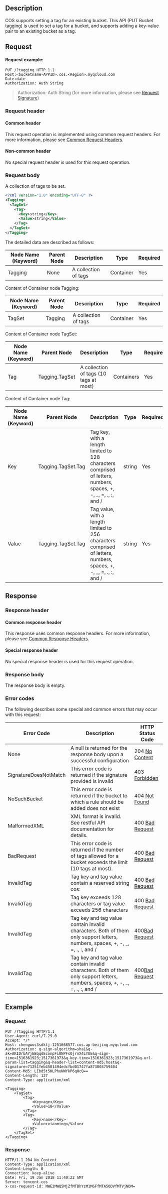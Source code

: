 ## Description
COS supports setting a tag for an existing bucket. This API (PUT Bucket tagging) is used to set a tag for a bucket, and supports adding a key-value pair to an existing bucket as a tag.

## Request
#### Request example:

```
PUT /?tagging HTTP 1.1
Host:<bucketname-APPID>.cos.<Region>.myqcloud.com
Date:date
Authorization: Auth String
```
> Authorization: Auth String (for more information, please see [Request Signature](https://intl.cloud.tencent.com/document/product/436/7778))

### Request header

#### Common header

This request operation is implemented using common request headers. For more information, please see [Common Request Headers](https://cloud.tencent.com/document/product/436/7728 "Common Request Headers").

#### Non-common header

No special request header is used for this request operation.

### Request body
A collection of tags to be set.

```xml
<?xml version="1.0" encoding="UTF-8" ?>
<Tagging>
  <TagSet>
    <Tag>
      <Key>string</Key>
      <Value>string</Value>
    </Tag>
  </TagSet>
</Tagging>
```

The detailed data are described as follows:

Node Name (Keyword) | Parent Node | Description | Type | Required
---|---|---|---|---
Tagging| None | A collection of tags |Container|Yes

Content of Container node Tagging:

Node Name (Keyword) | Parent Node | Description | Type | Required
---|---|---|---|---
TagSet|Tagging|A collection of tags |Container|Yes

Content of Container node TagSet:

Node Name (Keyword) | Parent Node | Description | Type | Required
---|---|---|---|---
Tag|Tagging.TagSet|A collection of tags (10 tags at most) |Containers|Yes

Content of Container node Tag:

Node Name (Keyword) | Parent Node | Description | Type | Required
---|---|---|---|---
Key|Tagging.TagSet.Tag|Tag key, with a length limited to 128 characters comprised of letters, numbers, spaces, +, -, _, =, ., :, and / |string|Yes
Value|Tagging.TagSet.Tag|Tag value, with a length limited to 256 characters comprised of letters, numbers, spaces, +, -, _, =, ., :, and / |string|Yes


## Response
### Response header

#### Common response header

This response uses common response headers. For more information, please see [Common Response Headers](https://intl.cloud.tencent.com/document/product/436/7729 "Common Request Headers").

#### Special response header


No special response header is used for this request operation.

### Response body
The response body is empty.

### Error codes
The following describes some special and common errors that may occur with this request:

Error Code | Description | HTTP Status Code
---|---|---
None|A null is returned for the response body upon a successful configuration | 204 [No Content](https://tools.ietf.org/html/rfc7231#section-6.3.5)
SignatureDoesNotMatch|This error code is returned if the signature provided is invalid | 403 [Forbidden](https://tools.ietf.org/html/rfc7231#section-6.5.3)
NoSuchBucket|This error code is returned if the bucket to which a rule should be added does not exist | 404 [Not Found](https://tools.ietf.org/html/rfc7231#section-6.5.4)
MalformedXML|XML format is invalid. See restful API documentation for details. | 400 [Bad Request](https://tools.ietf.org/html/rfc7231#section-6.5.1)
BadRequest|This error code is returned if the number of tags allowed for a bucket exceeds the limit (10 tags at most). | 400 [Bad Request](https://tools.ietf.org/html/rfc7231#section-6.5.1)
InvalidTag|Tag key and tag value contain a reserved string cos: | 400 [Bad Request](https://tools.ietf.org/html/rfc7231#section-6.5.1)
InvalidTag|Tag key exceeds 128 characters or tag value exceeds 256 characters | 400 [Bad Request](https://tools.ietf.org/html/rfc7231#section-6.5.1)
InvalidTag|Tag key and tag value contain invalid characters. Both of them only support letters, numbers, spaces, +, -, _, =, ., :, and / | 400[Bad Request](https://tools.ietf.org/html/rfc7231#section-6.5.1)
InvalidTag|Tag key and tag value contain invalid characters. Both of them only support letters, numbers, spaces, +, -, _, =, ., :, and / | 400[Bad Request](https://tools.ietf.org/html/rfc7231#section-6.5.1)


## Example

### Request

```
PUT /?tagging HTTP/1.1
User-Agent: curl/7.29.0
Accept: */*
Host: chengwus3sdktj-1251668577.cos.ap-beijing.myqcloud.com
Authorization: q-sign-algorithm=sha1&q-ak=AKIDrbAYjEBqqdEconpFi8NPFsOjrnX4LYUE&q-sign-time=1516361923;1517361973&q-key-time=1516361923;1517361973&q-url-param-list=tagging&q-header-list=content-md5;host&q-signature=71251feb4501494edcfbd01747fa873003759404
Content-Md5: LIbd5t5HLPhuNWYkP6qHcQ==
Content-Length: 127
Content-Type: application/xml

<Tagging>
    <TagSet>
        <Tag>
            <Key>age</Key>
            <Value>18</Value>
        </Tag>
        <Tag>
            <Key>name</Key>
            <Value>xiaoming</Value>
        </Tag>
    </TagSet>
</Tagging>
```

### Response

```
HTTP/1.1 204 No Content
Content-Type: application/xml
Content-Length: 0
Connection: keep-alive
Date: Fri, 19 Jan 2018 11:40:22 GMT
Server: tencent-cos
x-cos-request-id: NWE2MWQ5MjZfMTBhYzM1MGFfMTA5ODVfMTVjNDM=
```

